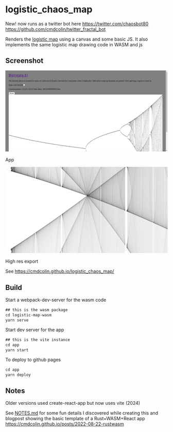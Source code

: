 # logistic_chaos_map

New! now runs as a twitter bot here https://twitter.com/chaosbot80 https://github.com/cmdcolin/twitter_fractal_bot

Renders the [logistic map](https://en.wikipedia.org/wiki/Logistic_map) using a
canvas and some basic JS. It also implements the same logistic map drawing code
in WASM and js

## Screenshot

![](img/1.png)

App

![](img/2.png)

High res export

See https://cmdcolin.github.io/logistic_chaos_map/

## Build

Start a webpack-dev-server for the wasm code

```
## this is the wasm package
cd logistic-map-wasm
yarn serve
```

Start dev server for the app

```
## this is the vite instance
cd app
yarn start
```

To deploy to github pages

```
cd app
yarn deploy
```

## Notes

Older versions used create-react-app but now uses vite (2024)

See [NOTES.md](NOTES.md) for some fun details I discovered while creating this and blogpost showing the basic template of a Rust+WASM+React app https://cmdcolin.github.io/posts/2022-08-22-rustwasm
